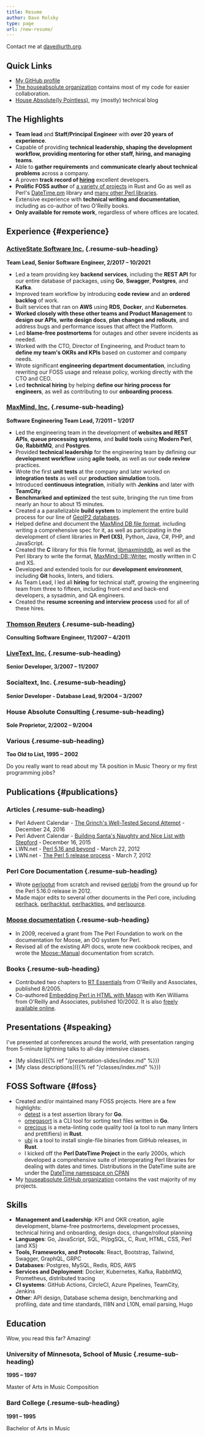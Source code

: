 ```yaml
---
title: Resume
author: Dave Rolsky
type: page
url: /new-resume/
---
```

<div class="web-only">

Contact me at [dave@urth.org](mailto:dave@urth.org).

</div>

## Quick Links

* [My GitHub profile <i class="fab fa-github" aria-hidden="true"></i>][6]
* [The houseabsolute organization][7] contains most of my code for easier
  collaboration.
* [House Absolute(ly Pointless)][8], my (mostly) technical blog

## The Highlights

* **Team lead** and **Staff/Principal Engineer** with **over 20 years of
  experience**.
* Capable of providing **technical leadership, shaping the development
  workflow, providing mentoring for other staff, hiring, and managing teams**.
* Able to **gather requirements** and **communicate clearly about technical
  problems** across a company.
* A proven **track record of
  [hiring](https://blog.urth.org/2019/07/11/a-technical-hiring-process-revisited/)**
  excellent developers.
* **Prolific FOSS author** of [a variety of projects][7] in Rust and Go as
  well as Perl's [DateTime.pm][1] library and [many other Perl libraries][2].
* Extensive experience with **technical writing and documentation**, including
  as co-author of two O'Reilly books.
* **Only available for remote work**, regardless of where offices are
  located.

## Experience {#experience}

### [ActiveState Software Inc.][9] {.resume-sub-heading}

**Team Lead, Senior Software Engineer, 2/2017 – 10/2021**

* Led a team providing key **backend services**, including the **REST API**
  for our entire database of packages, using **Go**, **Swagger**,
  **Postgres**, and **Kafka**.
* Improved team workflow by introducing **code review** and an **ordered
  backlog** of work.
* Built services that ran on **AWS** using **RDS**, **Docker**, and
  **Kubernetes**.
* **Worked closely with these other teams and Product Management** to **design
  our APIs**, **write design docs**, **plan changes and rollouts**, and
  address bugs and performance issues that affect the Platform.
* Led **blame-free postmortems** for outages and other severe incidents as
  needed.
* Worked with the CTO, Director of Engineering, and Product team to **define
  my team's OKRs and KPIs** based on customer and company needs.
* Wrote significant **engineering department documentation**, including
  rewriting our FOSS usage and release policy, working directly with the CTO
  and CEO.
* Led **technical hiring** by helping **define our hiring process for
  engineers**, as well as contributing to our **onboarding process**.

### [MaxMind, Inc.][10] {.resume-sub-heading}

**Software Engineering Team Lead, 7/2011 – 1/2017**

* Led the engineering team in the development of **websites and REST APIs**,
  **queue processing systems**, and **build tools** using **Modern Perl**,
  **Go**, **RabbitMQ**, and **Postgres**.
* Provided **technical leadership** for the engineering team by defining our
  **development workflow** using **agile tools**, as well as our **code
  review** practices.
* Wrote the first **unit tests** at the company and later worked on
  **integration tests** as well our **production simulation** tools.
* Introduced **continuous integration**, initially with **Jenkins** and later
  with **TeamCity**.
* **Benchmarked and optimized** the test suite, bringing the run time from
  nearly an hour to about 15 minutes.
* Created a a parallelizable **build system** to implement the entire build
  process for our line of [GeoIP2 databases][12].
* Helped define and document the [MaxMind DB file format][13], including
  writing a comprehensive spec for it, as well as participating in the
  development of client libraries in **Perl (XS)**, Python, Java, C#, PHP, and
  JavaScript.
* Created the **C** library for this file format, [libmaxminddb][14], as well
  as the Perl library to write the format, [MaxMind::DB::Writer][15], mostly
  written in C and XS.
* Developed and extended tools for our **development environment**, including
  **Git** hooks, linters, and tidiers.
* As Team Lead, I led all **hiring** for technical staff, growing the
  engineering team from three to fifteen, including front-end and back-end
  developers, a sysadmin, and QA engineers.
* Created the **resume screening and interview process** used for all of these
  hires.

### [Thomson Reuters][16] {.resume-sub-heading}

**Consulting Software Engineer, 11/2007 – 4/2011**

### [LiveText, Inc.][17] {.resume-sub-heading}

**Senior Developer, 3/2007 – 11/2007**

### Socialtext, Inc. {.resume-sub-heading}

**Senior Developer - Database Lead, 9/2004 – 3/2007**

### House Absolute Consulting {.resume-sub-heading}

**Sole Proprietor, 2/2002 – 9/2004**

### Various {.resume-sub-heading}

**Too Old to List, 1995 – 2002**

Do you really want to read about my TA position in Music Theory or my first
programming jobs?

## Publications {#publications}

### Articles {.resume-sub-heading}

* Perl Advent Calendar - [The Grinch's Well-Tested Second Attempt][19] -
  December 24, 2016
* Perl Advent Calendar - [Building Santa's Naughty and Nice List with
  Stepford][20] - December 16, 2015
* LWN.net - [Perl 5.16 and beyond][21] - March 22, 2012
* LWN.net - [The Perl 5 release process][22] - March 7, 2012

### Perl Core Documentation {.resume-sub-heading}

* Wrote [perlootut][4] from scratch and revised [perlobj][5] from the ground
  up for the Perl 5.16.0 release in 2012.
* Made major edits to several other documents in the Perl core, including
  [perlhack][23], [perlhacktut][24], [perlhacktips][25], and [perlsource][26].

### [Moose documentation][3] {.resume-sub-heading}

* In 2009, received a grant from The Perl Foundation to work on the
  documentation for Moose, an OO system for Perl.
* Revised all of the existing API docs, wrote new cookbook recipes, and wrote
  the
  [Moose::Manual](https://metacpan.org/dist/Moose/view/lib/Moose/Manual.pod)
  documentation from scratch.

### Books {.resume-sub-heading}

* Contributed two chapters to [RT Essentials][27] from O'Reilly and
  Associates, published 8/2005.
* Co-authored [Embedding Perl in HTML with
  Mason](https://www.oreilly.com/library/view/embedding-perl-in/0596002254/)
  with Ken Williams from O'Reilly and Associates, published 10/2002. It is
  also [freely available online](http://masonbook.houseabsolute.com/book/).

## Presentations {#speaking}

I've presented at conferences around the world, with presentation ranging from
5-minute lightning talks to all-day intensive classes.

* [My slides]({{% ref "/presentation-slides/index.md" %}})
* [My class descriptions]({{% ref "/classes/index.md" %}})

## FOSS Software {#foss}

* Created and/or maintained many FOSS projects. Here are a few highlights:
    * [detest](https://pkg.go.dev/github.com/houseabsolute/detest) is a test
      assertion library for **Go**.
    * [omegasort](https://github.com/houseabsolute/omegasort) is a CLI tool for
      sorting text files written in **Go**.
    * [precious](https://github.com/houseabsolute/precious) is a meta-linting code
      quality tool (a tool to run many linters and prettifiers) in **Rust**.
    * [ubi](https://github.com/houseabsolute/ubi) is a tool to install single-file
      binaries from GitHub releases, in **Rust**.
    * I kicked off the **Perl DateTime Project** in the early 2000s, which
      developed a comprehensive suite of interoperating Perl libraries for dealing
      with dates and times. Distributions in the DateTime suite are under the
      [DateTime namespace on CPAN][33]
* My [houseabsolute GitHub
  organization](https://github.com/houseabsolute?type=source) contains the
  vast majority of my projects.

## Skills

* **Management and Leadership**: KPI and OKR creation, agile development,
  blame-free postmortems, development processes, technical hiring and
  onboarding, design docs, change/rollout planning
* **Languages**: Go, JavaScript, SQL, Pl/pgSQL, C, Rust, HTML, CSS, Perl (and
  XS)
* **Tools, Frameworks, and Protocols**: React, Bootstrap, Tailwind, Swagger,
  GraphQL, GRPC
* **Databases**: Postgres, MySQL, Redis, RDS, AWS
* **Services and Deployment**: Docker, Kubernetes, Kafka, RabbitMQ,
  Prometheus, distributed tracing
* **CI systems**: GitHub Actions, CircleCI, Azure Pipelines, TeamCity, Jenkins
* **Other**: API design, Database schema design, benchmarking and profiling,
  date and time standards, I18N and L10N, email parsing, Hugo

## Education

Wow, you read this far? Amazing!

### University of Minnesota, School of Music {.resume-sub-heading}

**1995 – 1997**

Master of Arts in Music Composition

### Bard College {.resume-sub-heading}

**1991 – 1995**

Bachelor of Arts in Music

 [1]: https://metacpan.org/pod/DateTime
 [2]: http://metacpan.org/author/DROLSKY
 [3]: https://metacpan.org/release/Moose
 [4]: http://perldoc.perl.org/perlootut.html
 [5]: http://perldoc.perl.org/perlobj.html
 [6]: https://github.com/autarch/
 [7]: https://github.com/houseabsolute/
 [8]: http://blog.urth.org/
 [9]: https://www.activestate.com/
 [10]: https://www.maxmind.com/
 [11]: https://metacpan.org/release/Stepford
 [12]: http://dev.maxmind.com/geoip/geoip2/downloadable/
 [13]: http://maxmind.github.io/MaxMind-DB/
 [14]: https://github.com/maxmind/libmaxminddb
 [15]: https://github.com/maxmind/MaxMind-DB-Writer-perl
 [16]: http://www.reuters.com/
 [17]: http://www.livetext.com/
 [18]: http://www.socialtext.com/
 [19]: http://perladvent.org/2016/2016-12-24.html
 [20]: http://perladvent.org/2015/2015-12-16.html
 [21]: http://lwn.net/Articles/487216/
 [22]: http://lwn.net/Articles/485569/
 [23]: http://perldoc.perl.org/perlhack.html
 [24]: http://perldoc.perl.org/perlhacktut.html
 [25]: http://perldoc.perl.org/perlhacktips.html
 [26]: http://perldoc.perl.org/perlsource.html
 [27]: http://www.oreilly.com/catalog/rtessentials/
 [29]: http://masonbook.houseabsolute.com/book/
 [30]: /presentation-slides/
 [31]: /classes/
 [32]: http://moose.perl.org/
 [33]: https://metacpan.org/search?q=datetime
 [34]: https://metacpan.org/release/Catalyst-Runtime
 [35]: http://mojolicious.org/
